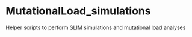 # MutationalLoad_simulations
Helper scripts to perform SLIM simulations and mutational load analyses
